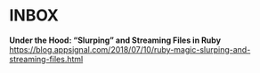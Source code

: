 # INBOX

**Under the Hood: “Slurping” and Streaming Files in Ruby**  
https://blog.appsignal.com/2018/07/10/ruby-magic-slurping-and-streaming-files.html

